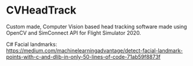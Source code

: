 # CVHeadTrack
Custom made, Computer Vision based head tracking software made using OpenCV and SimConnect API for Flight Simulator 2020.

C# Facial landmarks:
https://medium.com/machinelearningadvantage/detect-facial-landmark-points-with-c-and-dlib-in-only-50-lines-of-code-71ab59f8873f